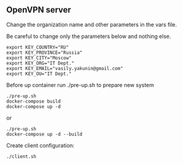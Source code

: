 ## OpenVPN server

Change the organization name and other parameters in the vars file.

Be careful to change only the parameters below and nothing else.

```
export KEY_COUNTRY="RU"
export KEY_PROVINCE="Russia"
export KEY_CITY="Moscow"
export KEY_ORG="IT Dept."
export KEY_EMAIL="vasily.yakunin@gmail.com"
export KEY_OU="IT Dept."
```

Before up container run ./pre-up.sh to prepare new system

```
./pre-up.sh
docker-compose build
docker-compose up -d

```
or
```
./pre-up.sh
docker-compose up -d --build
```

Create client configuration:

```
./client.sh
```
